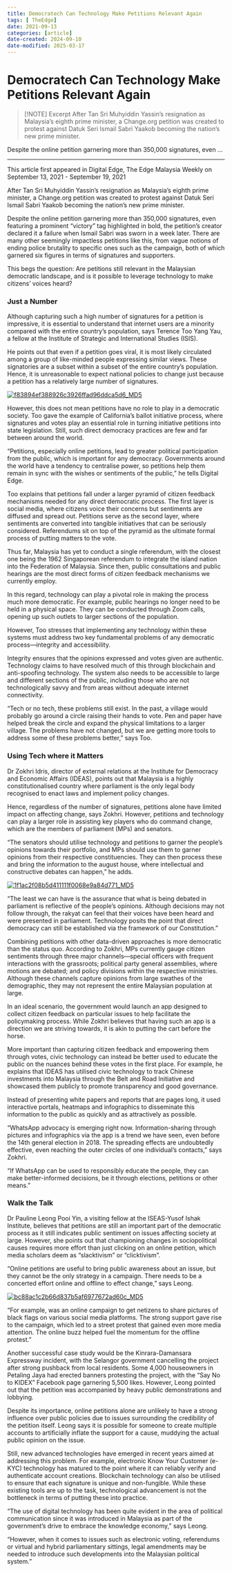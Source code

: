 ```yaml
---
title: Democratech Can Technology Make Petitions Relevant Again
tags: [ TheEdge]
date: 2021-09-13
categories: [article]
date-created: 2024-09-10
date-modified: 2025-03-17
---
```


# Democratech Can Technology Make Petitions Relevant Again

> [!NOTE] Excerpt
> After Tan Sri Muhyiddin Yassin’s resignation as Malaysia’s eighth prime minister, a Change.org petition was created to protest against Datuk Seri Ismail Sabri Yaakob becoming the nation’s new prime minister.

Despite the online petition garnering more than 350,000 signatures, even …

---

This article first appeared in Digital Edge, The Edge Malaysia Weekly on September 13, 2021 - September 19, 2021

After Tan Sri Muhyiddin Yassin’s resignation as Malaysia’s eighth prime minister, a Change.org petition was created to protest against Datuk Seri Ismail Sabri Yaakob becoming the nation’s new prime minister.

Despite the online petition garnering more than 350,000 signatures, even featuring a prominent “victory” tag highlighted in bold, the petition’s creator declared it a failure when Ismail Sabri was sworn in a week later. There are many other seemingly impactless petitions like this, from vague notions of ending police brutality to specific ones such as the campaign, both of which garnered six figures in terms of signatures and supporters.

This begs the question: Are petitions still relevant in the Malaysian democratic landscape, and is it possible to leverage technology to make citizens’ voices heard?

### Just a Number

Although capturing such a high number of signatures for a petition is impressive, it is essential to understand that internet users are a minority compared with the entire country’s population, says Terence Too Yang Yau, a fellow at the Institute of Strategic and International Studies (ISIS).

He points out that even if a petition goes viral, it is most likely circulated among a group of like-minded people expressing similar views. These signatories are a subset within a subset of the entire country’s population. Hence, it is unreasonable to expect national policies to change just because a petition has a relatively large number of signatures.

[![f83894ef388926c3926ffad96ddca5d6_MD5](/media/f83894ef388926c3926ffad96ddca5d6_MD5.jpg)](https://assets.theedgemarkets.com/pictures/DE8-Terence-tem1387_theedgemarkets.jpg)

However, this does not mean petitions have no role to play in a democratic society. Too gave the example of California’s ballot initiative process, where signatures and votes play an essential role in turning initiative petitions into state legislation. Still, such direct democracy practices are few and far between around the world.

“Petitions, especially online petitions, lead to greater political participation from the public, which is important for any democracy. Governments around the world have a tendency to centralise power, so petitions help them remain in sync with the wishes or sentiments of the public,” he tells Digital Edge.

Too explains that petitions fall under a larger pyramid of citizen feedback mechanisms needed for any direct democratic process. The first layer is social media, where citizens voice their concerns but sentiments are diffused and spread out. Petitions serve as the second layer, where sentiments are converted into tangible initiatives that can be seriously considered. Referendums sit on top of the pyramid as the ultimate formal process of putting matters to the vote.

Thus far, Malaysia has yet to conduct a single referendum, with the closest one being the 1962 Singaporean referendum to integrate the island nation into the Federation of Malaysia. Since then, public consultations and public hearings are the most direct forms of citizen feedback mechanisms we currently employ.

In this regard, technology can play a pivotal role in making the process much more democratic. For example, public hearings no longer need to be held in a physical space. They can be conducted through Zoom calls, opening up such outlets to larger sections of the population.

However, Too stresses that implementing any technology within these systems must address two key fundamental problems of any democratic process—integrity and accessibility.

Integrity ensures that the opinions expressed and votes given are authentic. Technology claims to have resolved much of this through blockchain and anti-spoofing technology. The system also needs to be accessible to large and different sections of the public, including those who are not technologically savvy and from areas without adequate internet connectivity.

“Tech or no tech, these problems still exist. In the past, a village would probably go around a circle raising their hands to vote. Pen and paper have helped break the circle and expand the physical limitations to a larger village. The problems have not changed, but we are getting more tools to address some of these problems better,” says Too.

### Using Tech where it Matters

Dr Zokhri Idris, director of external relations at the Institute for Democracy and Economic Affairs (IDEAS), points out that Malaysia is a highly constitutionalised country where parliament is the only legal body recognised to enact laws and implement policy changes.

Hence, regardless of the number of signatures, petitions alone have limited impact on affecting change, says Zokhri. However, petitions and technology can play a larger role in assisting key players who do command change, which are the members of parliament (MPs) and senators.

“The senators should utilise technology and petitions to garner the people’s opinions towards their portfolio, and MPs should use them to garner opinions from their respective constituencies. They can then process these and bring the information to the august house, where intellectual and constructive debates can happen,” he adds.

[![1f1ac2f08b5d411111f0068e9a84d771_MD5](/media/1f1ac2f08b5d411111f0068e9a84d771_MD5.jpg)](https://assets.theedgemarkets.com/pictures/DE8-Zokhr-item1387_theedgemarkets.jpg)

“The least we can have is the assurance that what is being debated in parliament is reflective of the people’s opinions. Although decisions may not follow through, the rakyat can feel that their voices have been heard and were presented in parliament. Technology posits the point that direct democracy can still be established via the framework of our Constitution.”

Combining petitions with other data-driven approaches is more democratic than the status quo. According to Zokhri, MPs currently gauge citizen sentiments through three major channels—special officers with frequent interactions with the grassroots; political party general assemblies, where motions are debated; and policy divisions within the respective ministries. Although these channels capture opinions from large swathes of the demographic, they may not represent the entire Malaysian population at large.

In an ideal scenario, the government would launch an app designed to collect citizen feedback on particular issues to help facilitate the policymaking process. While Zokhri believes that having such an app is a direction we are striving towards, it is akin to putting the cart before the horse.

More important than capturing citizen feedback and empowering them through votes, civic technology can instead be better used to educate the public on the nuances behind these votes in the first place. For example, he explains that IDEAS has utilised civic technology to track Chinese investments into Malaysia through the Belt and Road Initiative and showcased them publicly to promote transparency and good governance.

Instead of presenting white papers and reports that are pages long, it used interactive portals, heatmaps and infographics to disseminate this information to the public as quickly and as attractively as possible.

“WhatsApp advocacy is emerging right now. Information-sharing through pictures and infographics via the app is a trend we have seen, even before the 14th general election in 2018. The spreading effects are undoubtedly effective, even reaching the outer circles of one individual’s contacts,” says Zokhri.

“If WhatsApp can be used to responsibly educate the people, they can make better-informed decisions, be it through elections, petitions or other means.”

### Walk the Talk

Dr Pauline Leong Pooi Yin, a visiting fellow at the ISEAS-Yusof Ishak Institute, believes that petitions are still an important part of the democratic process as it still indicates public sentiment on issues affecting society at large. However, she points out that championing changes in sociopolitical causes requires more effort than just clicking on an online petition, which media scholars deem as “slacktivism” or “clicktivism”.

“Online petitions are useful to bring public awareness about an issue, but they cannot be the only strategy in a campaign. There needs to be a concerted effort online and offline to effect change,” says Leong.

[![bc88ac1c2b66d837b5af6977672ad60c_MD5](/media/bc88ac1c2b66d837b5af6977672ad60c_MD5.jpg)](https://assets.theedgemarkets.com/pictures/DE8-Pauline-item1387_theedgemarkets.jpg)

“For example, was an online campaign to get netizens to share pictures of black flags on various social media platforms. The strong support gave rise to the campaign, which led to a street protest that gained even more media attention. The online buzz helped fuel the momentum for the offline protest.”

Another successful case study would be the Kinrara-Damansara Expressway incident, with the Selangor government cancelling the project after strong pushback from local residents. Some 4,000 houseowners in Petaling Jaya had erected banners protesting the project, with the “Say No to KIDEX” Facebook page garnering 5,500 likes. However, Leong pointed out that the petition was accompanied by heavy public demonstrations and lobbying.

Despite its importance, online petitions alone are unlikely to have a strong influence over public policies due to issues surrounding the credibility of the petition itself. Leong says it is possible for someone to create multiple accounts to artificially inflate the support for a cause, muddying the actual public opinion on the issue.

Still, new advanced technologies have emerged in recent years aimed at addressing this problem. For example, electronic Know Your Customer (e-KYC) technology has matured to the point where it can reliably verify and authenticate account creations. Blockchain technology can also be utilised to ensure that each signature is unique and non-fungible. While these existing tools are up to the task, technological advancement is not the bottleneck in terms of putting these into practice.

“The use of digital technology has been quite evident in the area of political communication since it was introduced in Malaysia as part of the government’s drive to embrace the knowledge economy,” says Leong.

“However, when it comes to issues such as electronic voting, referendums or virtual and hybrid parliamentary sittings, legal amendments may be needed to introduce such developments into the Malaysian political system.”
